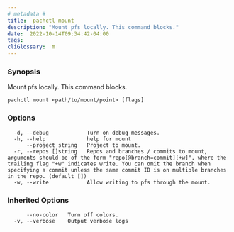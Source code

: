 ```yaml
---
# metadata # 
title:  pachctl mount
description: "Mount pfs locally. This command blocks."
date:  2022-10-14T09:34:42-04:00
tags:
cliGlossary:  m
---
```


### Synopsis

Mount pfs locally. This command blocks.

```
pachctl mount <path/to/mount/point> [flags]
```

### Options

```
  -d, --debug            Turn on debug messages.
  -h, --help             help for mount
      --project string   Project to mount.
  -r, --repos []string   Repos and branches / commits to mount, arguments should be of the form "repo[@branch=commit][+w]", where the trailing flag "+w" indicates write. You can omit the branch when specifying a commit unless the same commit ID is on multiple branches in the repo. (default [])
  -w, --write            Allow writing to pfs through the mount.
```

### Inherited Options

```
      --no-color   Turn off colors.
  -v, --verbose    Output verbose logs
```

